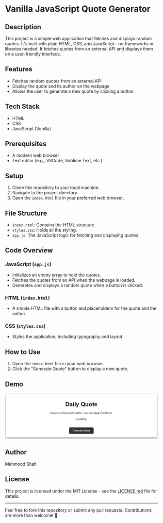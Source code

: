 # Vanilla JavaScript Quote Generator

## Description

This project is a simple web application that fetches and displays random quotes. It's built with plain HTML, CSS, and JavaScript—no frameworks or libraries needed. It fetches quotes from an external API and displays them on a user-friendly interface.

## Features

- Fetches random quotes from an external API
- Display the quote and its author on the webpage
- Allows the user to generate a new quote by clicking a button

## Tech Stack

- HTML
- CSS
- JavaScript (Vanilla)

## Prerequisites

- A modern web browser
- Text editor (e.g., VSCode, Sublime Text, etc.)

## Setup

1. Clone this repository to your local machine.
2. Navigate to the project directory.
3. Open the `index.html` file in your preferred web browser.

## File Structure

- `index.html`: Contains the HTML structure.
- `styles.css`: Holds all the styling.
- `app.js`: The JavaScript logic for fetching and displaying quotes.

## Code Overview

### JavaScript (`app.js`)

- Initializes an empty array to hold the quotes.
- Fetches the quotes from an API when the webpage is loaded.
- Generates and displays a random quote when a button is clicked.

### HTML (`index.html`)

- A simple HTML file with a button and placeholders for the quote and the author.

### CSS (`styles.css`)

- Styles the application, including typography and layout.

## How to Use

1. Open the `index.html` file in your web browser.
2. Click the "Generate Quote" button to display a new quote.

## Demo
![App Screenshot](https://github.com/MahmoodWebDev/JavaScript-quote-app/blob/main/ScreenShot.png)

## Author
Mahmood Shah

## License

This project is licensed under the MIT License - see the [LICENSE.md](LICENSE.md) file for details.

---

Feel free to fork this repository or submit any pull requests. Contributions are more than welcome! 🚀
